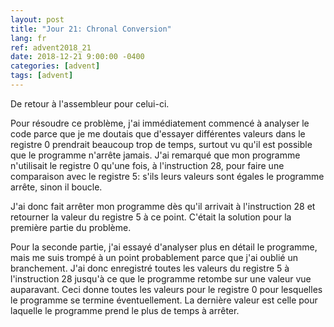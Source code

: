 ```yaml
---
layout: post
title: "Jour 21: Chronal Conversion"
lang: fr
ref: advent2018_21
date: 2018-12-21 9:00:00 -0400
categories: [advent]
tags: [advent]
---
```

De retour à l'assembleur pour celui-ci.

Pour résoudre ce problème, j'ai immédiatement commencé à analyser le code parce que je me doutais que d'essayer différentes valeurs dans le registre 0 prendrait beaucoup trop de temps, surtout vu qu'il est possible que le programme n'arrête jamais. J'ai remarqué que mon programme n'utilisait le registre 0 qu'une fois, à l'instruction 28, pour faire une comparaison avec le registre 5: s'ils leurs valeurs sont égales le programme arrête, sinon il boucle.

J'ai donc fait arrêter mon programme dès qu'il arrivait à l'instruction 28 et retourner la valeur du registre 5 à ce point. C'était la solution pour la première partie du problème.

Pour la seconde partie, j'ai essayé d'analyser plus en détail le programme, mais me suis trompé à un point probablement parce que j'ai oublié un branchement. J'ai donc enregistré toutes les valeurs du registre 5 à l'instruction 28 jusqu'à ce que le programme retombe sur une valeur vue auparavant. Ceci donne toutes les valeurs pour le registre 0 pour lesquelles le programme se termine éventuellement. La dernière valeur est celle pour laquelle le programme prend le plus de temps à arrêter.